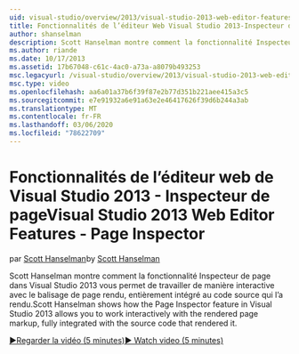 ```yaml
---
uid: visual-studio/overview/2013/visual-studio-2013-web-editor-features-page-inspector
title: Fonctionnalités de l’éditeur Web Visual Studio 2013-Inspecteur de page | Microsoft Docs
author: shanselman
description: Scott Hanselman montre comment la fonctionnalité Inspecteur de page dans Visual Studio 2013 vous permet de travailler de manière interactive avec le balisage de page rendu, entièrement intégré...
ms.author: riande
ms.date: 10/17/2013
ms.assetid: 17b67048-c61c-4ac0-a73a-a8079b493253
msc.legacyurl: /visual-studio/overview/2013/visual-studio-2013-web-editor-features-page-inspector
msc.type: video
ms.openlocfilehash: aa6a01a37b6f39f87e2b77d351b221aee415a3c5
ms.sourcegitcommit: e7e91932a6e91a63e2e46417626f39d6b244a3ab
ms.translationtype: MT
ms.contentlocale: fr-FR
ms.lasthandoff: 03/06/2020
ms.locfileid: "78622709"
---
```

# <a name="visual-studio-2013-web-editor-features---page-inspector"></a><span data-ttu-id="25cb3-103">Fonctionnalités de l’éditeur web de Visual Studio 2013 - Inspecteur de page</span><span class="sxs-lookup"><span data-stu-id="25cb3-103">Visual Studio 2013 Web Editor Features - Page Inspector</span></span>

<span data-ttu-id="25cb3-104">par [Scott Hanselman](https://github.com/shanselman)</span><span class="sxs-lookup"><span data-stu-id="25cb3-104">by [Scott Hanselman](https://github.com/shanselman)</span></span>

<span data-ttu-id="25cb3-105">Scott Hanselman montre comment la fonctionnalité Inspecteur de page dans Visual Studio 2013 vous permet de travailler de manière interactive avec le balisage de page rendu, entièrement intégré au code source qui l’a rendu.</span><span class="sxs-lookup"><span data-stu-id="25cb3-105">Scott Hanselman shows how the Page Inspector feature in Visual Studio 2013 allows you to work interactively with the rendered page markup, fully integrated with the source code that rendered it.</span></span>

[<span data-ttu-id="25cb3-106">&#9654;Regarder la vidéo (5 minutes)</span><span class="sxs-lookup"><span data-stu-id="25cb3-106">&#9654; Watch video (5 minutes)</span></span>](https://channel9.msdn.com/Blogs/ASP-NET-Site-Videos/visual-studio-2013-web-editor-features-page-inspector)
